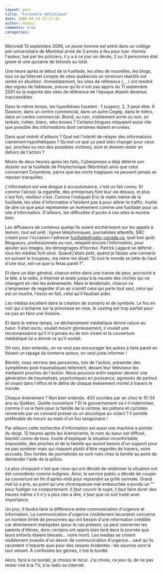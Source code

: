 ```yaml
---
layout: post
title: "Farandole médiatique"
date: 2006-09-19 17:17:26
author: Hoedic
comments: true
categories: 
---
```



Mercredi 13 septembre 2006, un jeune homme est entré dans un collège pré-universitaire de Montréal armé de 3 armes à feu pour tuer. Hormis l'auteur, tué par les policiers, il y a à ce jour un décès, 2 ou 3 personnes état grave et une quizaine de blessés au total.

Une heure après le début de la fusillade, les sites de nouvelles, les blogs, tout ce qu'Internet compte de sites québécois un minimum réactifs est rentré en ébulition. Immédiatement, les sites de référence (, , ) ont montré des signes de faiblesse, preuve qu'ils n'ont pas appris du 11 septembre 2001 où la majorité des sites de référence de l'époque étaient devenus inaccessibles.

Dans le même temps, les hypothèses fusaient : 1 suspect, 2, 3 peut-être. À Dawson, dans un centre commercial, dans un autre Cegep, dans le métro, dans un centre commercial. Blond, ou non, visiblement armé ou non, sri lankais, indien, blanc, who knows ? Certains blogues relayaient aussi vite que possible des informations dont certaines étaient erronées.

Dans quel intérêt d'ailleurs ? Quel est l'intérêt de relayer des informations clairement hypothétiques ? Qu'est-ce que ça peut bien changer pour ceux qui, proches ou non des possibles victimes, sont et doivent rester en dehors de l'action ?

Moins de deux heures après les faits, Cyberpresse a déjà déterré son dossier sur la fusillade de Polytechnique (Montréal) ainsi que celui concernant Columbine, parce que les morts tragiques ne peuvent jamais se reposer tranquilles.

L'information est une drogue à accoutumance, c'est un fait connu. Et comme l'alcool, la cigarette, des entreprises font leur vie dessus, et plus c'est fort, meilleur c'est. Comme l'indiquait Éric le matin même de la fusillade, les sites d'information n'hésitent pas à  pour attirer le traffic. Inutile de dire ce que peut représenter un événement comme une fusillade pour un site d'information. D'ailleurs, les difficultés d'accès à ces sites le montre bien.

Les diffuseurs de contenus quelqu'ils soient enchérissent sur les appels à témoin, tout est prêt : lignes téléphoniques, journalistes attentifs, SRC créant pour l'occasion l'adresse fusillade@radio-canada.ca, quel bon goût. Blogueurs, professionnels ou non, relayent encore l'information, pour ajouter aux images, les témoignages d'horreur. Patrick Lagacé se défend : tous les médias font ainsi. Quand j'étais petit, quand je faisais une connerie en suivant le troupeau, ma mère me disait "Si tout le monde se jette du haut d'une tour, est-ce que tu feras pareil ?".

Et dans un élan général, chacun entre dans une transe de peur, accroché à la télé, à la radio, à Internet et avale jusqu'à la nausée des clichés qui ne changent en rien les événements. Mais le lendemain, chacun va s'empresser de regarder d'un air craintif celui qui parle tout seul, celui qui est un louche, l'exclu en fait, celui qu'il faudrait aider.

Les médias excellent dans la création de scenario et de symbole. Le fou en noir qui s'acharne sur la princesse en rose, le casting est trop parfait pour ne pas en faire une histoire.

Et dans le même temps, ce déchainement médiatique donne raison au tueur. Il était exclu, voulait mourir glorieusement, il voulait une reconnaissance qu'il n'a jamais eu de son vivant et la couverture médiatique lui a donné ce qu'il voulait.

Oh non, bien entendu, on ne veut pas encourager les autres à faire pareil en faisant un tapage du tonnerre autour, on veut juste informer !

Bientôt, nous verrons des personnes, loin de l'action, présenter des symptômes post-traumatiques tellement, devant leur téléviseur les mettaient proches de l'action. Nous pouvons enfin espérer devenir une génération de traumatisés, psychotiques en puissance, agressés de partout et vivant dans l'effroi et le délire de chaque événement mortel à travers le monde.

Chaque événement ? Non bien entendu. 400 suicides par an chez le 15-34 ans au Québec. Quelle couverture ? Et le gouvernement va-t-il indemniser, comme il va le faire pour la famille de la victime, les piétons et cyclistes renversés par un connard pressé ou un alcoolique au volant ? Il semble préférable de mourir au main d'un fou sanguinaire !

Par ailleurs cette recherche d'information est aussi une machine à pointer du doigt. 12 heures après les événements, le nom du tueur est diffusé, bientôt connu de tous. Inutile d'expliquer la situation inconfortable, impossible, des proches et de la famille qui auront besoin d'un support pour ne pas sombrer mais qui risquent plutôt d'être regardés de travers, voire accusés. Des hordes de journalistes se sont rués chez la famille au point de demander l'aide de la police.

Le plus choquant c'est que ceux qui ont décidé de relativiser la situation ont été considérés comme indignes. Ainsi, le service public a décidé de couper sa couverture en fin d'après-midi pour reprendre sa grille normale. Grand mal lui a pris, au point qu'une chroniqueuse mal embouchée a pondu un "" pour fustiger ce comportement. Il *faut* couvrir le sujet, il *faut* faire durer des heures même s'il n'y a plus rien à dire, il *faut* que ce soit traité avec importance.

Un jour, il faudra faire la différence entre communication d'urgence et information. La communication d'urgence (visiblement lacunaire) concerne un nombre limité de personnes qui ont besoin d'une information crédible car directement impliquées (pour le cas présent, ça peut concerner les parents d'élèves, donc certains ont appris bien tard dans la journée que leurs enfants étaient blessés... voire mort). Les medias se croient visiblement investis d'un devoir de communication d'urgence... sauf qu'ils racontent n'importe quoi pour des raisons évidentes : les sources sont le tout venant. À confondre les genres, c'est le bordel.

Alors, face à ce bordel, je choisis le recul. J'ai choisi, ce jour-là, de ne pas rester rivé à la TV, à la radio ou Internet.